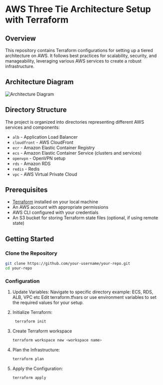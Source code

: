 # AWS Three Tie Architecture Setup with Terraform

## Overview

This repository contains Terraform configurations for setting up a tiered architecture on AWS. It follows best practices for scalability, security, and manageability, leveraging various AWS services to create a robust infrastructure.

## Architecture Diagram

![Architecture Diagram](path-to-your-architecture-image)

## Directory Structure

The project is organized into directories representing different AWS services and components:

- `alb` - Application Load Balancer
- `cloudfront` - AWS CloudFront
- `ecr` - Amazon Elastic Container Registry
- `ecs` - Amazon Elastic Container Service (clusters and services)
- `openvpn` - OpenVPN setup
- `rds` - Amazon RDS
- `redis` - Redis
- `vpc` - AWS Virtual Private Cloud

## Prerequisites

- [Terraform](https://www.terraform.io/downloads.html) installed on your local machine
- An AWS account with appropriate permissions
- AWS CLI configured with your credentials
- An S3 bucket for storing Terraform state files (optional, if using remote state)

## Getting Started

### Clone the Repository

```bash
git clone https://github.com/your-username/your-repo.git
cd your-repo
```
### Configuration
1. Update Variables:
   Navigate to specific directory example: ECS, RDS, ALB, VPC etc
   Edit terraform.tfvars or use environment variables to set the required values for your setup.
   
3. Initialize Terraform:
   ```bash
    terraform init
   ```
4. Create Terraform workspace
   ```bash
   terraform workspace new <workspace name>
   ```
5. Plan the Infrastructure:
   ```bash
   terraform plan
   ```
6. Apply the Configuration:
   ```bash
   terraform apply
   ```


   

